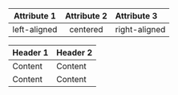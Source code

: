 | Attribute 1 | Attribute 2 | Attribute 3 |
|-------------|:-----------:|:------------|
| left-aligned | centered | right-aligned |

Header 1 | Header 2
---------|---------
Content | Content
Content | Content
